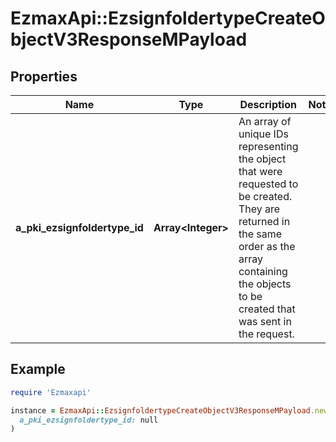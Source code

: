 # EzmaxApi::EzsignfoldertypeCreateObjectV3ResponseMPayload

## Properties

| Name | Type | Description | Notes |
| ---- | ---- | ----------- | ----- |
| **a_pki_ezsignfoldertype_id** | **Array&lt;Integer&gt;** | An array of unique IDs representing the object that were requested to be created.  They are returned in the same order as the array containing the objects to be created that was sent in the request. |  |

## Example

```ruby
require 'Ezmaxapi'

instance = EzmaxApi::EzsignfoldertypeCreateObjectV3ResponseMPayload.new(
  a_pki_ezsignfoldertype_id: null
)
```

